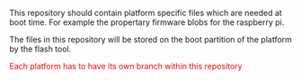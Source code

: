 This repository should contain platform specific files which are needed at boot time. For example the propertary firmware blobs for the raspberry pi.

The files in this repository will be stored on the boot partition of the platform by the flash tool.

<span style="color:#FF0000">Each platform has to have its own branch within this repository</span>


